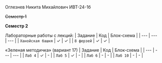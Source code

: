 Оглезнев Никита Михайлович ИВТ-24-1б

~~Семестр 1~~

**Семестр 2**


Лабораторные работы с лекций:
| Задание | Код | Блок-схема |
| --- | --- | --- |
| `Ханойская башня` | ✓  | ✓ |
| `8 ферзей` | ✓  | ✓ |


«Зеленая методичка» (вариант 17)
| Задание | Код | Блок-схема |
| --- | --- | --- |
| `Лаб 4` | ✓  | - |
| `Лаб 5` | ✓  | - |
| `Лаб 6` | -  | - |
| `Лаб 10` | -  | - |
